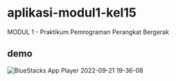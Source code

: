 # aplikasi-modul1-kel15
MODUL 1 - Praktikum Pemrograman Perangkat Bergerak

## demo
![BlueStacks App Player 2022-09-21 19-36-08](https://user-images.githubusercontent.com/70440045/191510267-6ddf36f4-1a6a-408c-bf84-81a2248d0702.gif)

